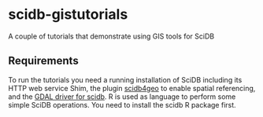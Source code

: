 # scidb-gistutorials
A couple of tutorials that demonstrate using GIS tools for SciDB

## Requirements
To run the tutorials you need a running installation of SciDB including its HTTP web service Shim, the plugin [scidb4geo](https://github.com/mappl/scidb4geo) to enable spatial referencing, and the [GDAL driver for scidb](https://github.com/mappl/scidb4gdal).
R is used as language to perform some simple SciDB operations. You need to install the scidb R package first.